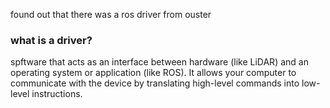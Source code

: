 found out that there was a ros driver from ouster
### what is a driver?
spftware that acts as an interface between hardware (like LiDAR) and an operating system or application (like ROS). It allows your computer to communicate with the device by translating high-level commands into low-level instructions.